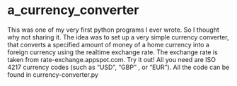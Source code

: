 # a_currency_converter
This was one of my very first python programs I ever wrote. So I thought why not sharing it.
The idea was to set up a very simple currency converter, that converts a specified amount of money of a home currency into a foreign currency using the realtime exchange rate.
The exchange rate is taken from rate-exchange.appspot.com.
Try it out! All you need are ISO 4217 currency codes (such as “USD”, “GBP” , or “EUR”).
All the code can be found in currency-converter.py
